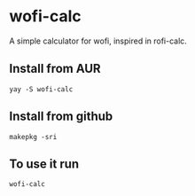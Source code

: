 # wofi-calc
A simple calculator for wofi, inspired in rofi-calc.

## Install from AUR

    yay -S wofi-calc

## Install from github

    makepkg -sri

## To use it run

    wofi-calc
